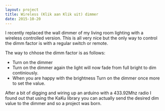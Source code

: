 ```yaml
---
layout: project
title: Wireless (Klik aan Klik uit) dimmer
date: 2015-10-20
---
```

I recently replaced the wall dimmer of my living room lighting with a wireless controlled version.
This is all very nice but the only way to control the dimm factor is with a regular switch or remote.

The way to chhose the dimm factor is as follows:

* Turn on the dimmer
* Turn on the dimmer again the light will now fade from full bright to dim continiously.
* When you are happy with the brightness Turn on the dimmer once more to set the value.

After a bit of digging and wiring up an arduino with a 433.92Mhz radio I found out that using the KaKu library you can actually send the desired dim value to the dimmer and so a project was born.

